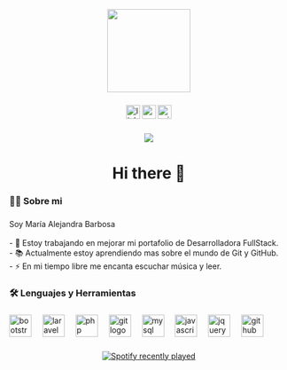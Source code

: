 <div align="center">
  <img height="150" src="https://media3.giphy.com/media/v1.Y2lkPTc5MGI3NjExb2YwanFuMHJsaTJkejY0OGFmanhnZndlYXkzdzM4Zjl4MzV1N2I4eiZlcD12MV9pbnRlcm5hbF9naWZfYnlfaWQmY3Q9Zw/LMcB8XospGZO8UQq87/giphy.gif"  />
</div>

###

<div align="center">
  <img src="https://img.shields.io/static/v1?message=LinkedIn&logo=linkedin&label=&color=0077B5&logoColor=white&labelColor=&style=for-the-badge" height="25" alt="linkedin logo"  />
  <img src="https://img.shields.io/static/v1?message=Gmail&logo=gmail&label=&color=D14836&logoColor=white&labelColor=&style=for-the-badge" height="25" alt="gmail logo"  />
  <img src="https://img.shields.io/static/v1?message=Outlook&logo=microsoft-outlook&label=&color=0078D4&logoColor=white&labelColor=&style=for-the-badge" height="25" alt="microsoft-outlook logo"  />
</div>

###

<div align="center">
  <img src="https://visitor-badge.laobi.icu/badge?page_id=MariaAlejandraBarbosa.MariaAlejandraBarbosa&"  />
</div>

###

<h1 align="center">Hi there 👋</h1>

###

<h3 align="left">👩‍💻  Sobre mi</h3>

###

<p align="left">Soy María Alejandra Barbosa<br><br>- 🔭 Estoy trabajando en mejorar mi portafolio de Desarrolladora FullStack.<br>- 📚 Actualmente estoy aprendiendo mas sobre el mundo de Git y GitHub.<br>- ⚡ En mi tiempo libre me encanta escuchar música y leer.</p>

###

<h3 align="left">🛠 Lenguajes y  Herramientas</h3>

###

<div align="left">
  <img src="https://cdn.jsdelivr.net/gh/devicons/devicon/icons/bootstrap/bootstrap-original.svg" height="40" alt="bootstrap logo"  />
  <img width="12" />
  <img src="https://cdn.jsdelivr.net/gh/devicons/devicon/icons/laravel/laravel-original.svg" height="40" alt="laravel logo"  />
  <img width="12" />
  <img src="https://cdn.jsdelivr.net/gh/devicons/devicon/icons/php/php-original.svg" height="40" alt="php logo"  />
  <img width="12" />
  <img src="https://cdn.jsdelivr.net/gh/devicons/devicon/icons/git/git-original.svg" height="40" alt="git logo"  />
  <img width="12" />
  <img src="https://cdn.jsdelivr.net/gh/devicons/devicon/icons/mysql/mysql-original.svg" height="40" alt="mysql logo"  />
  <img width="12" />
  <img src="https://cdn.jsdelivr.net/gh/devicons/devicon/icons/javascript/javascript-original.svg" height="40" alt="javascript logo"  />
  <img width="12" />
  <img src="https://cdn.jsdelivr.net/gh/devicons/devicon/icons/jquery/jquery-original.svg" height="40" alt="jquery logo"  />
  <img width="12" />
  <img src="https://cdn.jsdelivr.net/gh/devicons/devicon/icons/github/github-original.svg" height="40" alt="github logo"  />
</div>

###

<div align="center">
  <a href="https://open.spotify.com/user/kjpc2uor3qm7whlblo429bd8l">
    <img src="https://spotify-recently-played-readme.vercel.app/api?user=kjpc2uor3qm7whlblo429bd8l&count=5" alt="Spotify recently played"  />
  </a>
</div>

###
